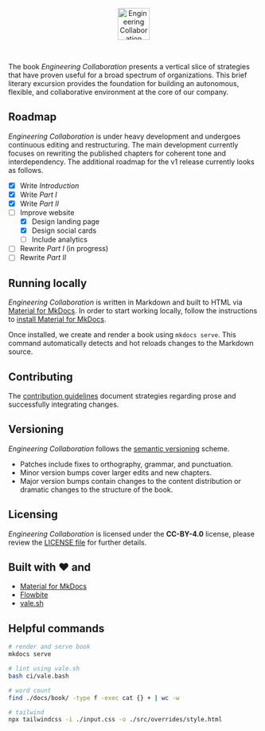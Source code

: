 <p align="center">
  <a href="https://www.engineering-collaboration.io/">
    <img src="https://www.engineering-collaboration.io/assets/logo.png" width="64" alt="Engineering Collaboration">
  </a>
</p>
<br>

The book *Engineering Collaboration* presents a vertical slice of strategies that have proven useful for a broad spectrum of organizations. This brief literary excursion provides the foundation for building an autonomous, flexible, and collaborative environment at the core of our company.

## Roadmap

*Engineering Collaboration* is under heavy development and undergoes continuous editing and restructuring. The main development currently focuses on rewriting the published chapters for coherent tone and interdependency. The additional roadmap for the v1 release currently looks as follows.

- [x] Write *Introduction*
- [x] Write *Part I*
- [x] Write *Part II*
- [ ] Improve website
  - [x] Design landing page
  - [x] Design social cards
  - [ ] Include analytics
- [ ] Rewrite *Part I* (in progress)
- [ ] Rewrite *Part II*

## Running locally

*Engineering Collaboration* is written in Markdown and built to HTML via [Material for MkDocs](https://squidfunk.github.io/mkdocs-material/). In order to start working locally, follow the instructions to [install Material for MkDocs](https://squidfunk.github.io/mkdocs-material/getting-started/).

Once installed, we create and render a book using `mkdocs serve`. This command automatically detects and hot reloads changes to the Markdown source.

## Contributing

The [contribution guidelines](CONTRIBUTING.md) document strategies regarding prose and successfully integrating changes.

## Versioning

*Engineering Collaboration* follows the [semantic versioning](http://semver.org/) scheme.

- Patches include fixes to orthography, grammar, and punctuation.
- Minor version bumps cover larger edits and new chapters.
- Major version bumps contain changes to the content distribution or dramatic changes to the structure of the book.

## Licensing

*Engineering Collaboration* is licensed under the **CC-BY-4.0** license, please review the [LICENSE file](LICENSE) for further details.

## Built with ❤️ and

- [Material for MkDocs](https://squidfunk.github.io/mkdocs-material/)
- [Flowbite](https://flowbite.com/)
- [vale.sh](https://vale.sh/)

## Helpful commands

```bash
# render and serve book
mkdocs serve

# lint using vale.sh
bash ci/vale.bash

# word count
find ./docs/book/ -type f -exec cat {} + | wc -w

# tailwind
npx tailwindcss -i ./input.css -o ./src/overrides/style.html
```
